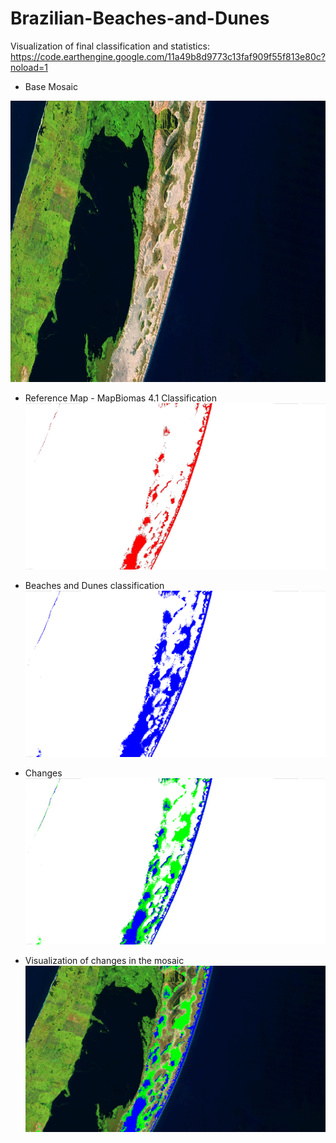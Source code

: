 # Brazilian-Beaches-and-Dunes

Visualization of final classification and statistics: https://code.earthengine.google.com/11a49b8d9773c13faf909f55f813e80c?noload=1

* Base Mosaic
<img src="/images/cropbaseMosaic.png" width="924" height="450">

* Reference Map - MapBiomas 4.1 Classification
![ReferenceMap](/images/cropReferenceMap.png)

* Beaches and Dunes classification
![Beaches and Dunes_classification](/images/cropBandD_classification.png)

* Changes
![Changes](/images/cropchanges.png)

* Visualization of changes in the mosaic
![Visualization of changes in the mosaic](/images/cropmosaicChanges.png)




